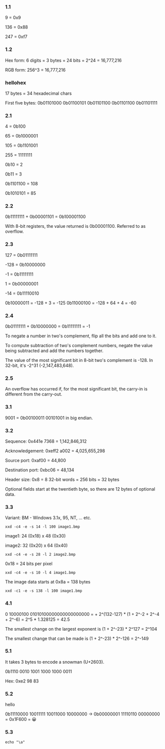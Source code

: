### 1.1 

9 = 0x9

136 = 0x88

247 = 0xf7

### 1.2

Hex form: 6 digits = 3 bytes = 24 bits = 2^24 = 16,777,216

RGB form: 256^3 = 16,777,216

### hellohex

17 bytes = 34 hexadecimal chars

First five bytes: 0b01101000 0b01100101 0b01101100 0b01101100 0b01101111

### 2.1

4 = 0b100

65 = 0b1000001

105 = 0b1101001

255 = 11111111

0b10 = 2

0b11 = 3

0b1101100 = 108  

0b1010101 = 85 

### 2.2

0b11111111 + 0b00001101 = 0b100001100

With 8-bit registers, the value returned is 0b00001100. Referred to as overflow.

### 2.3

127 = 0b01111111

-128 = 0b10000000

-1 = 0b11111111

1 = 0b00000001

-14 = 0b11110010

0b10000011 = -128 + 3 = -125
0b11000100 = -128 + 64 + 4 = -60

### 2.4

0b01111111 + 0b10000000 = 0b11111111 = -1

To negate a number in two's complement, flip all the bits and add one to it.

To compute subtraction of two's complement numbers, negate the value being subtracted and add the numbers together.

The value of the most significant bit in 8-bit two's complement is -128. In 32-bit, it's -2^31 (-2,147,483,648).

### 2.5

An overflow has occurred if, for the most significant bit, the carry-in is different from the carry-out.

### 3.1

9001 = 0b00100011 00101001 in big endian.

### 3.2

Sequence: 0x441e 7368 = 1,142,846,312

Acknowledgement: 0xeff2 a002 = 4,025,655,298

Source port: 0xaf00 = 44,800

Destination port: 0xbc06 = 48,134

Header size: 0x8 = 8 32-bit words = 256 bits = 32 bytes

Optional fields start at the twentieth byte, so there are 12 bytes of optional data.

### 3.3

Variant: BM - Windows 3.1x, 95, NT, ... etc.

`xxd -c4 -e -s 14 -l 100 image1.bmp`

image1: 24 (0x18) x 48 (0x30)

image2: 32 (0x20) x 64 (0x40)

`xxd -c4 -e -s 28 -l 2 image2.bmp`

0x18 = 24 bits per pixel

`xxd -c4 -e -s 10 -l 4 image1.bmp`

The image data starts at 0x8a = 138 bytes

`xxd -c1 -e -s 138 -l 100 image1.bmp`

### 4.1

0 10000100 01010100000000000000000 = + 2^(132-127) * (1 + 2^-2 + 2^-4 + 2^-6) = 2^5 * 1.328125 = 42.5

The smallest change on the largest exponent is (1 + 2^-23) * 2^127 = 2^104

The smallest change that can be made is (1 + 2^-23) * 2^-126 = 2^-149

### 5.1

It takes 3 bytes to encode a snowman (U+2603).

0b1110 0010 1001 1000 1000 0011

Hex: 0xe2 98 83 

### 5.2

hello 

0b11110000 10011111 10011000 10000000 -> 0b00000001 11110110 00000000 = 0x1F600 = 😀

### 5.3

`echo "\a"`
